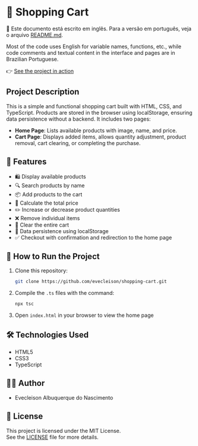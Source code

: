 # 🛒 Shopping Cart

📌 Este documento está escrito em inglês. Para a versão em português, veja o arquivo [README.md](/README.md).

Most of the code uses English for variable names, functions, etc., while code comments and textual content in the interface and pages are in Brazilian Portuguese.

👉  [See the project in action](https://github.com/evecleison/shopping-cart.git)

## Project Description

This is a simple and functional shopping cart built with HTML, CSS, and TypeScript. Products are stored in the browser using localStorage, ensuring data persistence without a backend. It includes two pages:

- **Home Page**: Lists available products with image, name, and price.
- **Cart Page**: Displays added items, allows quantity adjustment, product removal, cart clearing, or completing the purchase.

## :hammer: Features

- 🛍️ Display available products
- 🔍 Search products by name
- 📦 Add products to the cart
- 🧮 Calculate the total price
- ✏️ Increase or decrease product quantities
- ❌ Remove individual items
- 🧹 Clear the entire cart
- 💾 Data persistence using localStorage
- ✅ Checkout with confirmation and redirection to the home page

## 🚀 How to Run the Project

1. Clone this repository:
    ```bash
    git clone https://github.com/evecleison/shopping-cart.git
    ```
2. Compile the `.ts` files with the command:
    ```bash
    npx tsc
    ```
3. Open `index.html` in your browser to view the home page

## 🛠️ Technologies Used

- HTML5
- CSS3
- TypeScript

## 👨‍💻 Author

- Evecleison Albuquerque do Nascimento

## 📄 License

This project is licensed under the MIT License.  
See the [LICENSE](./LICENSE) file for more details.
